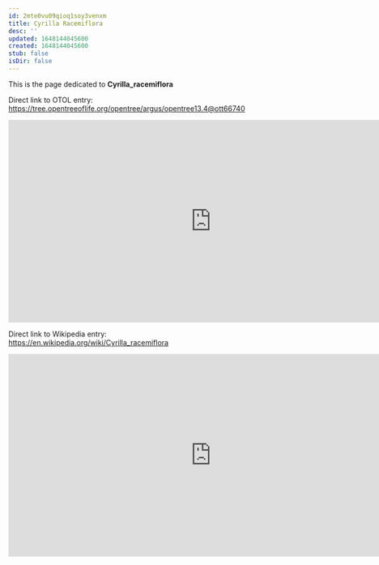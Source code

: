 ```yaml
---
id: 2mte0vu09qioq1soy3venxm
title: Cyrilla Racemiflora
desc: ''
updated: 1648144045600
created: 1648144045600
stub: false
isDir: false
---
```

This is the page dedicated to **Cyrilla_racemiflora**


Direct link to OTOL entry: https://tree.opentreeoflife.org/opentree/argus/opentree13.4@ott66740



<html>
    <body>
    <iframe src="https://tree.opentreeoflife.org/opentree/argus/opentree13.4@ott66740"
    width="800" height="400" frameborder="0" allowfullscreen> </iframe>
    </body>
</html>
    


Direct link to Wikipedia entry: https://en.wikipedia.org/wiki/Cyrilla_racemiflora



<html>
    <body>
    <iframe src="https://en.wikipedia.org/wiki/Cyrilla_racemiflora"
    width="800" height="400" frameborder="0" allowfullscreen> </iframe>
    </body>
</html>
    
